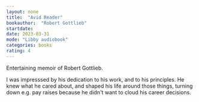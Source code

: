 ```yaml
---
layout: none
title:  "Avid Reader"
bookauthor:  "Robert Gottlieb"
startdate: 
date: 2023-03-31
mode: "Libby audiobook"
categories: books
rating: 4
---
```


Entertaining memoir of Robert Gottlieb.

I was impresssed by his dedication to his work, and to his principles. He knew
what he cared about, and shaped his life around those things, turning down e.g.
pay raises because he didn't want to cloud his career decisions.

